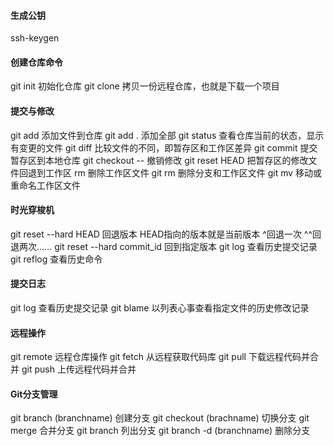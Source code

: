 #### 生成公钥

ssh-keygen 

#### 创建仓库命令

git init 初始化仓库
git clone 拷贝一份远程仓库，也就是下载一个项目

#### 提交与修改

git add	添加文件到仓库 git add . 添加全部
git status	查看仓库当前的状态，显示有变更的文件
git diff	比较文件的不同，即暂存区和工作区差异
git commit	提交暂存区到本地仓库
git checkout -- <file>	撤销修改
git reset HEAD <file> 把暂存区的修改文件回退到工作区
rm 删除工作区文件
git rm 	删除分支和工作区文件
git mv	移动或重命名工作区文件

#### 时光穿梭机

git reset --hard HEAD 回退版本 HEAD指向的版本就是当前版本 ^回退一次 ^^回退两次……
git reset --hard commit_id 回到指定版本
git log	查看历史提交记录
git reflog 查看历史命令

#### 提交日志

git log	查看历史提交记录
git blame <file> 以列表心事查看指定文件的历史修改记录

#### 远程操作

git remote 	远程仓库操作
git fetch	从远程获取代码库
git pull	下载远程代码并合并
git push	上传远程代码并合并 

#### Git分支管理

git branch (branchname)	创建分支
git checkout (brachname)	切换分支
git merge	合并分支
git branch	列出分支
git branch -d (branchname)	删除分支

